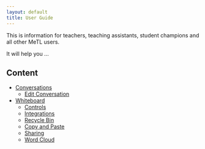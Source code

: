 ```yaml
---
layout: default
title: User Guide
---
```


This is information for teachers, teaching assistants, student champions and all other MeTL users.

It will help you ...

## Content

- [Conversations](guide-conversations.html)
  - [Edit Conversation](guide-edit-conversation.html)
- [Whiteboard](guide-whiteboard.html)
  - [Controls](guide-controls.html) 
  - [Integrations](guide-integrations.html) 
  - [Recycle Bin](guide-recycle-bin.html) 
  - [Copy and Paste](guide-copypaste.html) 
  - [Sharing](guide-sharing.html)
  - [Word Cloud](guide-word-cloud.html)
